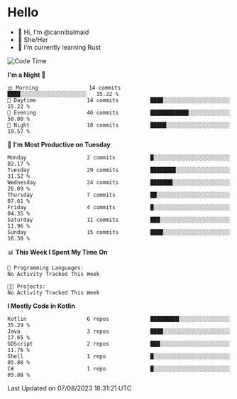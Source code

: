 # Hello
- 👋 Hi, I’m @cannibalmaid
- 👀 She/Her
- 🌱 I’m currently learning Rust

<!--START_SECTION:waka-->
![Code Time](http://img.shields.io/badge/Code%20Time-111%20hrs%2059%20mins-blue)

**I'm a Night 🦉** 

```text
🌞 Morning                14 commits          ████░░░░░░░░░░░░░░░░░░░░░   15.22 % 
🌆 Daytime                14 commits          ████░░░░░░░░░░░░░░░░░░░░░   15.22 % 
🌃 Evening                46 commits          ████████████░░░░░░░░░░░░░   50.00 % 
🌙 Night                  18 commits          █████░░░░░░░░░░░░░░░░░░░░   19.57 % 
```
📅 **I'm Most Productive on Tuesday** 

```text
Monday                   2 commits           █░░░░░░░░░░░░░░░░░░░░░░░░   02.17 % 
Tuesday                  29 commits          ████████░░░░░░░░░░░░░░░░░   31.52 % 
Wednesday                24 commits          ███████░░░░░░░░░░░░░░░░░░   26.09 % 
Thursday                 7 commits           ██░░░░░░░░░░░░░░░░░░░░░░░   07.61 % 
Friday                   4 commits           █░░░░░░░░░░░░░░░░░░░░░░░░   04.35 % 
Saturday                 11 commits          ███░░░░░░░░░░░░░░░░░░░░░░   11.96 % 
Sunday                   15 commits          ████░░░░░░░░░░░░░░░░░░░░░   16.30 % 
```


📊 **This Week I Spent My Time On** 

```text
💬 Programming Languages: 
No Activity Tracked This Week

🐱‍💻 Projects: 
No Activity Tracked This Week
```

**I Mostly Code in Kotlin** 

```text
Kotlin                   6 repos             █████████░░░░░░░░░░░░░░░░   35.29 % 
Java                     3 repos             ████░░░░░░░░░░░░░░░░░░░░░   17.65 % 
GDScript                 2 repos             ███░░░░░░░░░░░░░░░░░░░░░░   11.76 % 
Shell                    1 repo              █░░░░░░░░░░░░░░░░░░░░░░░░   05.88 % 
C#                       1 repo              █░░░░░░░░░░░░░░░░░░░░░░░░   05.88 % 
```




 Last Updated on 07/08/2023 18:31:21 UTC
<!--END_SECTION:waka-->

